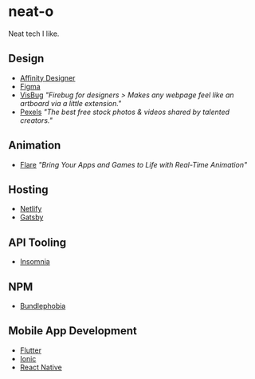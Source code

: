 # neat-o
Neat tech I like.

## Design

- [Affinity Designer](https://affinity.serif.com/en-us/designer/)
- [Figma](https://www.figma.com/)
- [VisBug](https://github.com/GoogleChromeLabs/ProjectVisBug) *"Firebug for designers > Makes any webpage feel like an artboard via a little extension."*
- [Pexels](https://www.pexels.com/) *"The best free stock photos & videos shared by talented creators."*

## Animation
- [Flare](https://www.2dimensions.com/about-flare) *"Bring Your Apps and Games to Life with Real-Time Animation"*

## Hosting
- [Netlify](https://www.netlify.com/)
- [Gatsby](https://www.gatsbyjs.org/)

## API Tooling
- [Insomnia](https://insomnia.rest/)

## NPM
- [Bundlephobia](https://bundlephobia.com/)

## Mobile App Development
- [Flutter](https://flutter.dev/)
- [Ionic](https://ionicframework.com/)
- [React Native](https://facebook.github.io/react-native/)
